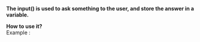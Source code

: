 **The input() is used to ask something to the user, and store the answer in a variable.**

**How to use it?**\
Example :
